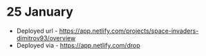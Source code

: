 # 25 January

* Deployed url  - https://app.netlify.com/projects/space-invaders-dimitrov93/overview
* Deployed via - https://app.netlify.com/drop
